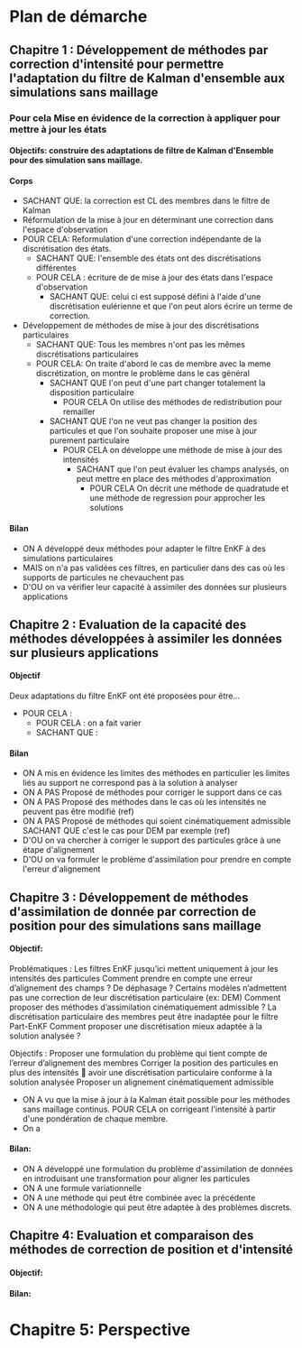 # Plan de démarche

## Chapitre 1 : Développement de méthodes par correction d'intensité pour permettre l'adaptation du filtre de Kalman d'ensemble aux simulations sans maillage

### Pour cela Mise en évidence de la correction à appliquer pour mettre à jour les états
#### Objectifs: construire des adaptations de filtre de Kalman d'Ensemble pour des simulation sans maillage.
#### Corps
- SACHANT QUE: la correction est CL des membres dans le filtre de Kalman
- Réformulation de la mise à jour en déterminant une correction dans l'espace d'observation
- POUR CELA: Reformulation d'une correction indépendante de la discrétisation des états.
  - SACHANT QUE: l'ensemble des états ont des discrétisations différentes
  - POUR CELA : écriture de de mise à jour des états dans l'espace d'observation
    - SACHANT QUE: celui ci est supposé défini à l'aide d'une discrétisation eulérienne et que l'on peut alors écrire un terme de correction.
- Développement de méthodes de mise à jour des discrétisations particulaires
  - SACHANT QUE: Tous les membres n'ont pas les mêmes discrétisations particulaires
  - POUR CELA: On traite d'abord le cas de membre avec la meme discrétization, on montre le problème dans le cas général
    - SACHANT QUE l'on peut d'une part changer totalement la disposition particulaire
      - POUR CELA On utilise des méthodes de redistribution pour remailler
    - SACHANT QUE l'on ne veut pas changer la position des particules et que l'on souhaite proposer une mise à jour purement particulaire
      - POUR CELA on développe une méthode de mise à jour des intensités
        - SACHANT que l'on peut évaluer les champs analysés, on peut mettre en place des méthodes d'approximation
          - POUR CELA On décrit une méthode de quadratude et une méthode de regression pour approcher les solutions

<!-- 
- Construction de filtres permettant la correction des états définit par des discrétisations particulaires
  - SACHANT QUE
  - POUR CELA -->

#### Bilan

- ON A développé deux méthodes pour adapter le filtre EnKF à des simulations particulaires 
- MAIS on n'a pas validées ces filtres, en particulier dans des cas où les supports de particules ne chevauchent pas
- D'OU on va vérifier leur capacité à assimiler des données sur plusieurs applications

## Chapitre 2 : Evaluation de la capacité des méthodes développées à assimiler les données sur plusieurs applications

#### Objectif
Deux adaptations du filtre EnKF ont été proposées pour être... 
- POUR CELA : 
  - POUR CELA : on a fait varier  
  - SACHANT QUE : 

#### Bilan 

- ON A mis en évidence les limites des méthodes en particulier les limites liés au support ne correspond pas à la solution à analyser
- ON A PAS Proposé de méthodes pour corriger le support dans ce cas
- ON A PAS Proposé des méthodes dans le cas où les intensités ne peuvent pas être modifié (ref)
- ON A PAS Proposé de méthodes qui soient cinématiquement admissible SACHANT QUE c'est le cas pour DEM par exemple (ref)
- D'OU on va chercher à corriger le support des particules grâce à une étape d'alignement
- D'OU on va formuler le problème d'assimilation pour prendre en compte l'erreur d'alignement


## Chapitre 3 : Développement de méthodes d'assimilation de donnée par correction de position pour des simulations sans maillage

#### Objectif:
Problématiques :
Les filtres EnKF jusqu’ici mettent uniquement à jour les intensités des particules
Comment prendre en compte une erreur d’alignement des champs ? De déphasage ?
Certains modèles n’admettent pas une correction de leur discrétisation particulaire (ex: DEM)
Comment proposer des méthodes d’assimilation cinématiquement admissible ?
La discrétisation particulaire des membres peut être inadaptée pour le filtre Part-EnKF
Comment proposer une discrétisation mieux adaptée à la solution analysée ?

Objectifs :
Proposer une formulation du problème qui tient compte de l’erreur d’alignement des membres
Corriger la position des particules en plus des intensités  avoir une discrétisation particulaire conforme à la solution analysée
Proposer un alignement cinématiquement admissible


- ON A vu que la mise à jour à la Kalman était possible pour les méthodes sans maillage continus. POUR CELA on corrigeant l'intensité à partir d'une pondération de chaque membre. 
- On a 

#### Bilan:

- ON A développé une formulation du problème d'assimilation de données en introduisant une transformation pour aligner les particules
- ON A une formule variationnelle
- ON A une méthode qui peut être combinée avec la précédente
- ON A une méthodologie qui peut être adaptée à des problèmes discrets.

## Chapitre 4: Evaluation et comparaison des méthodes de correction de position et d'intensité

#### Objectif:

#### Bilan:

# Chapitre 5: Perspective